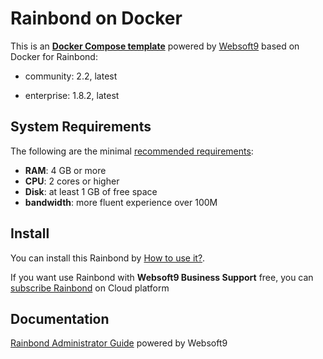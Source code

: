 # Rainbond on Docker  

This is an **[Docker Compose template](https://github.com/Websoft9/docker-library)** powered by [Websoft9](https://www.websoft9.com) based on Docker for Rainbond:


 - community:  2.2, latest

 - enterprise:  1.8.2, latest


## System Requirements

The following are the minimal [recommended requirements](https://www.rainbond.com/docs/installation/install-with-dind):

* **RAM**: 4 GB or more
* **CPU**: 2 cores or higher
* **Disk**: at least 1 GB of free space
* **bandwidth**: more fluent experience over 100M  

## Install

You can install this Rainbond by [How to use it?](https://github.com/Websoft9/docker-library#how-to-use-it).   

If you want use Rainbond with **Websoft9 Business Support** free, you can [subscribe Rainbond](https://www.websoft9.com/apps) on Cloud platform

## Documentation

[Rainbond Administrator Guide](https://support.websoft9.com/docs/rainbond) powered by Websoft9
